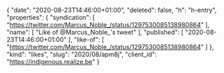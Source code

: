 {
  "date": "2020-08-23T14:46:00+01:00",
  "deleted": false,
  "h": "h-entry",
  "properties": {
    "syndication": [
      "https://twitter.com/Marcus_Noble_/status/1297530085138980864"
    ],
    "name": [
      "Like of @Marcus_Noble_'s tweet"
    ],
    "published": [
      "2020-08-23T14:46:00+01:00"
    ],
    "like-of": [
      "https://twitter.com/Marcus_Noble_/status/1297530085138980864"
    ]
  },
  "kind": "likes",
  "slug": "2020/08/apm8j",
  "client_id": "https://indigenous.realize.be"
}
